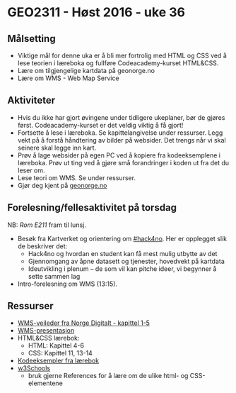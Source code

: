 # GEO2311 - Høst 2016 - uke 36


## Målsetting

- Viktige mål for denne uka er å bli mer fortrolig med HTML og CSS ved å lese teorien i læreboka og fullføre Codeacademy-kurset HTML&CSS.
- Lære om tilgjengelige kartdata på geonorge.no
- Lære om WMS - Web Map Service

## Aktiviteter

- Hvis du ikke har gjort øvingene under tidligere ukeplaner, bør de gjøres først. Codeacademy-kurset er det veldig viktig å få gjort!
- Fortsette å lese i læreboka. Se kapittelangivelse under ressurser. Legg vekt på å forstå håndtering av bilder på websider. Det trengs når vi skal seinere skal legge inn kart.
- Prøv å lage websider på egen PC ved å kopiere fra kodeeksemplene i læreboka. Prøv ut ting ved å gjøre små forandringer i koden ut fra det du leser om. 
- Lese teori om WMS. Se under ressurser.
- Gjør deg kjent på [geonorge.no](http://geonorge.no)


## Forelesning/fellesaktivitet på torsdag

NB: *Rom E211* fram til lunsj.
- Besøk fra Kartverket og orientering om [#hack4no](http://www.hack4.no/). Her er opplegget slik de beskriver det:
	- Hack4no og hvordan en student kan få mest mulig utbytte av det
	- Gjennomgang av åpne datasett og tjenester, hovedvekt på kartdata
	- Ideutvikling i plenum – de som vil kan pitche ideer, vi begynner å sette sammen lag
- Intro-forelesning om WMS (13:15).


## Ressurser

- [WMS-veileder fra Norge Digitalt - kapittel 1-5](https://www.geonorge.no/globalassets/geonorge2/veiledere/veileder-for-web-map-service-201008.pdf)
- [WMS-presentasjon](./docs/WMS.pdf)
- HTML&CSS lærebok:
	- HTML: Kapittel 4-6
	- CSS: Kapittel 11, 13-14
- [Kodeeksempler fra lærebok](http://www.htmlandcssbook.com/code-samples/)
- [w3Schools](http://www.w3schools.com/)
  - bruk gjerne References for å lære om de ulike html- og CSS-elementene
